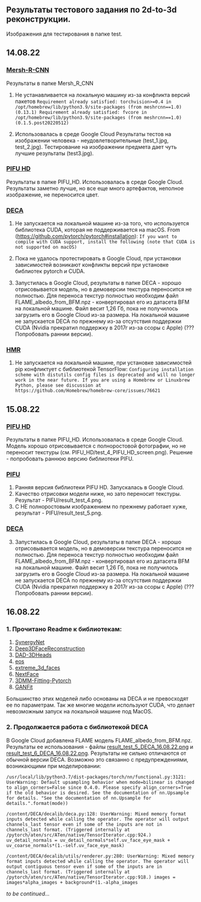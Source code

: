 ## Результаты тестового задания по 2d-to-3d реконструкции. ##

Изображения для тестирования в папке test.

## 14.08.22 ##
### [Mersh-R-CNN](https://github.com/facebookresearch/meshrcnn) ###
  Результаты в папке Mersh_R_CNN

  1. Не устанавливается на локальную машину из-за конфликта версий пакетов
  `Requirement already satisfied: torchvision>=0.4 in /opt/homebrew/lib/python3.9/site-packages (from meshrcnn==1.0) (0.13.1)
   Requirement already satisfied: fvcore in /opt/homebrew/lib/python3.9/site-packages (from meshrcnn==1.0) (0.1.5.post20220512)`
   
  2. Использовалась в среде Google Cloud
    Результаты тестов на изображении человека - неудовлетворительные (test_1.jpg, test_2.jpg). Тестирование на изображении предмета дает чуть лучшие результаты (test3.jpg).
    
### [PIFU HD](https://github.com/facebookresearch/pifuhd) ###
  Результаты в папке PIFU_HD. Использовалась в среде Google Cloud. Результаты заметно лучше, но все еще много артефактов, неполное изображение, не переносится цвет.

### [DECA](https://github.com/YadiraF/DECA) ###
  1. Не запускается на локальной машине из-за того, что используется библиотека CUDA, которая не поддерживается на macOS.
  From (https://github.com/pytorch/pytorch#installation):
  `If you want to compile with CUDA support, install the following (note that CUDA is not supported on macOS)`

  2. Пока не удалось протестировать в Google Cloud, при установки зависимостей возникают конфликты версий при установке библиотек pytorch и CUDA.
  
  3. Запустилась в Google Cloud, результаты в папке DECA - хорошо отрисовывается модель, но в демоверсии текстура переносится не полностью.
  Для переноса текстур полностью необходим файл FLAME_albedo_from_BFM.npz - конвертировал его из датасета BFM на локальной машине. Файл весит 1,26 Гб, пока не получилось загрузить его в Google Cloud из-за размера. На локальной машине не запускается DECA по прежнему из-за отсутствия поддержки CUDA (Nvidia прекратил поддержку в 2017г из-за ссоры с Apple) (??? Попробовать раннии версии).
  
### [HMR](https://github.com/akanazawa/hmr) ###
  1. Не запускается на локальной машине, при установке зависимостей pip конфликтует с библиотекой TensorFlow:
  `Configuring installation scheme with distutils config files is deprecated and will no longer work in the near future. If you are using a Homebrew or Linuxbrew Python, please see discussion at https://github.com/Homebrew/homebrew-core/issues/76621`
  
## 15.08.22 ##
### [PIFU HD](https://github.com/facebookresearch/pifuhd) ###
Результаты в папке PIFU_HD. Использовалась в среде Google Cloud. Модель хорошо отрисовывается с полноростовой фотографии, но не переносит текстуры (см. PIFU_HD/test_4_PIFU_HD_screen.png). Решение - попробовать раннюю версию библиотеки PIFU.

### [PIFU](https://github.com/shunsukesaito/PIFu) ###
  1. Ранняя версия библиотеки PIFU HD. Запускалась в Google Cloud.
  2. Качество отрисовки модели ниже, но зато переносит текстуры. Результат - PIFU/result_test_4.png.
  3. С НЕ полноростовым изображением по прежнему работает хуже, результат - PIFU/result_test_5.png.

### [DECA](https://github.com/YadiraF/DECA) ###
  3. Запустилась в Google Cloud, результаты в папке DECA - хорошо отрисовывается модель, но в демоверсии текстура переносится не полностью.
  Для переноса текстур полностью необходим файл FLAME_albedo_from_BFM.npz - конвертировал его из датасета BFM на локальной машине. Файл весит 1,26 Гб, пока не получилось загрузить его в Google Cloud из-за размера. На локальной машине не запускается DECA по прежнему из-за отсутствия поддержки CUDA (Nvidia прекратил поддержку в 2017г из-за ссоры с Apple) (??? Попробовать раннии версии).
 
## 16.08.22 ##
### 1. Прочитано Readme к библиотекам: ###
1. [SynergyNet](https://github.com/choyingw/SynergyNet)
2. [Deep3DFaceReconstruction](https://github.com/microsoft/Deep3DFaceReconstruction)
3. [DAD-3DHeads](https://github.com/PinataFarms/DAD-3DHeads)
4. [eos](https://github.com/patrikhuber/eos)
5. [extreme_3d_faces](https://github.com/anhttran/extreme_3d_faces)
6. [NextFace](https://github.com/abdallahdib/NextFace)
7. [3DMM-Fitting-Pytorch](https://github.com/ascust/3DMM-Fitting-Pytorch)
8. [GANFit](https://github.com/barisgecer/GANFit)

Большинство этих моделей либо основаны на DECA и не превосходят ее по параметрам. Так же многие модели используют CUDA, что делает невозможным запуск на локальной машине под MacOS.

### 2. Продолжается работа с библиотекой DECA ###
В Google Cloud добавлена FLAME модель FLAME_albedo_from_BFM.npz. Результаты ее использования - файлы [result_test_5_DECA_16.08.22.png](https://github.com/Morozov33/2d_to_3d_recon_test/blob/main/DECA/result_test_5_DECA_16.08.22.png) и [result_test_6_DECA_16.08.22.png](https://github.com/Morozov33/2d_to_3d_recon_test/blob/main/DECA/result_test_6_DECA_16.08.22.png).
Результаты не сильно отличаются от обычной версии DECA. Возможно это связанно с предупреждениями, возникающими при моделировании:

`/usr/local/lib/python3.7/dist-packages/torch/nn/functional.py:3121: UserWarning: Default upsampling behavior when mode=bilinear is changed to align_corners=False since 0.4.0. Please specify align_corners=True if the old behavior is desired. See the documentation of nn.Upsample for details. "See the documentation of nn.Upsample for details.".format(mode))`

`/content/DECA/decalib/deca.py:128: UserWarning: Mixed memory format inputs detected while calling the operator. The operator will output channels_last tensor even if some of the inputs are not in channels_last format. (Triggered internally at  /pytorch/aten/src/ATen/native/TensorIterator.cpp:924.)
 uv_detail_normals = uv_detail_normals*self.uv_face_eye_mask + uv_coarse_normals*(1.-self.uv_face_eye_mask)`
 
`/content/DECA/decalib/utils/renderer.py:280: UserWarning: Mixed memory format inputs detected while calling the operator. The operator will output contiguous tensor even if some of the inputs are in channels_last format. (Triggered internally at  /pytorch/aten/src/ATen/native/TensorIterator.cpp:918.)
  images = images*alpha_images + background*(1.-alpha_images`

*to be continued...*
